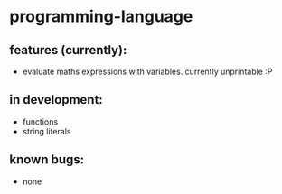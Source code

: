 # programming-language



## features (currently):
 - evaluate maths expressions with variables. currently unprintable :P


## in development:
 -	functions
 -	string literals

## known bugs:
 -	none